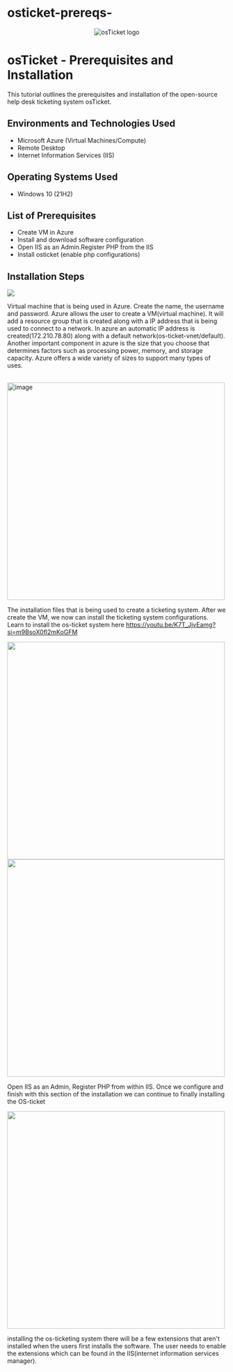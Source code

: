 # osticket-prereqs-

<p align="center">
<img src="https://i.imgur.com/Clzj7Xs.png" alt="osTicket logo"/>
</p>

<h1>osTicket - Prerequisites and Installation</h1>
This tutorial outlines the prerequisites and installation of the open-source help desk ticketing system osTicket.<br />

<h2>Environments and Technologies Used</h2>

- Microsoft Azure (Virtual Machines/Compute)
- Remote Desktop
- Internet Information Services (IIS)

<h2>Operating Systems Used </h2>

- Windows 10</b> (21H2)

<h2>List of Prerequisites</h2>

- Create VM in Azure
- Install and download software configuration 
- Open IIS as an Admin.Register PHP from the IIS  
- Install osticket (enable php configurations)

<h2>Installation Steps</h2>

<p>
<img src="https://github.com/rmowatt21/osticket-prereqs-/assets/98135951/66971462-633b-4df7-b1a6-e3a560686aed"/>
</p>
<p>
Virtual machine that is being used in Azure. Create the name, the username and password. Azure allows the user to create a VM(virtual machine). It will add a resource group that is created along with a IP address that is being used to connect to a network. In azure an automatic IP address is created(172.210.78.80) along with a default network(os-ticket-vnet/default). Another important component in azure is the size that you choose that determines factors such as processing power, memory, and storage capacity. Azure offers a wide variety of sizes to support many types of uses.
</p>
</p>
<br />

<img width="500" alt="image" src="https://github.com/rmowatt21/osticket-prereqs-/assets/98135951/0af72453-2434-4935-9cf8-713f4c166773">

The installation files that is being used to create a ticketing system. After we create the VM, we now can install the ticketing system configurations. Learn to install the os-ticket system here https://youtu.be/K7T_JjvEamg?si=m9BsoX0fl2mKoGFM 
</p>
<p>

<img width="500" src="https://github.com/rmowatt21/osticket-prereqs-/assets/98135951/c5fe06d3-6df7-4713-bd4d-848a4933baff">
<img width="500" src="https://github.com/rmowatt21/osticket-prereqs-/assets/98135951/a18d9d52-39b0-4550-838a-1a66152e8dae">

Open IIS as an Admin, Register PHP from within IIS. Once we configure and finish with this section of the installation we can continue to finally installing the OS-ticket


<img width="500" src="https://github.com/rmowatt21/osticket-prereqs-/assets/98135951/80b3c65f-67e5-4934-bc94-6978f91cc6d7">


</p>
<p>
installing the os-ticketing system there will be a few extensions that aren't installed when the users first installs the software. The user needs to enable the extensions which can be found in the IIS(internet information services manager). 
</p>
<br />
